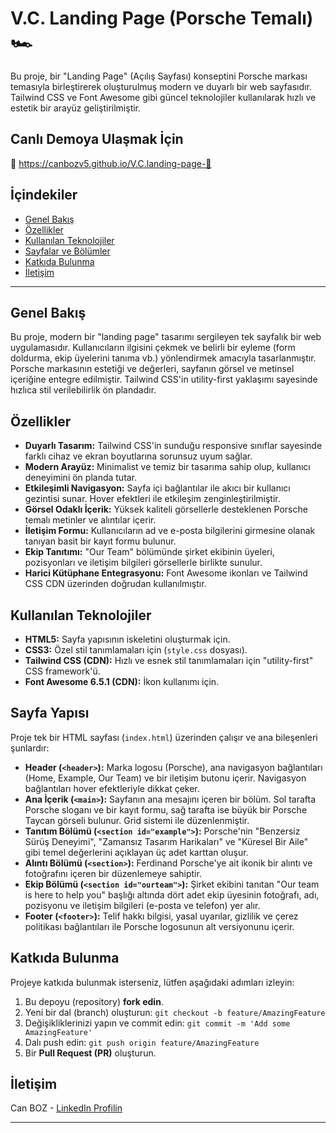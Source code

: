 # V.C. Landing Page (Porsche Temalı) 🏎️

Bu proje, bir "Landing Page" (Açılış Sayfası) konseptini Porsche markası temasıyla birleştirerek oluşturulmuş modern ve duyarlı bir web sayfasıdır. Tailwind CSS ve Font Awesome gibi güncel teknolojiler kullanılarak hızlı ve estetik bir arayüz geliştirilmiştir.

## Canlı Demoya Ulaşmak İçin

📌 https://canbozv5.github.io/V.C.landing-page-📌

## İçindekiler

- [Genel Bakış](#genel-bakış)
- [Özellikler](#özellikler)
- [Kullanılan Teknolojiler](#kullanılan-teknolojiler)
- [Sayfalar ve Bölümler](#sayfalar-ve-bölümler)
- [Katkıda Bulunma](#katkıda-bulunma)
- [İletişim](#i̇letişim)

---

## Genel Bakış

Bu proje, modern bir "landing page" tasarımı sergileyen tek sayfalık bir web uygulamasıdır. Kullanıcıların ilgisini çekmek ve belirli bir eyleme (form doldurma, ekip üyelerini tanıma vb.) yönlendirmek amacıyla tasarlanmıştır. Porsche markasının estetiği ve değerleri, sayfanın görsel ve metinsel içeriğine entegre edilmiştir. Tailwind CSS'in utility-first yaklaşımı sayesinde hızlıca stil verilebilirlik ön plandadır.

## Özellikler

- **Duyarlı Tasarım:** Tailwind CSS'in sunduğu responsive sınıflar sayesinde farklı cihaz ve ekran boyutlarına sorunsuz uyum sağlar.
- **Modern Arayüz:** Minimalist ve temiz bir tasarıma sahip olup, kullanıcı deneyimini ön planda tutar.
- **Etkileşimli Navigasyon:** Sayfa içi bağlantılar ile akıcı bir kullanıcı gezintisi sunar. Hover efektleri ile etkileşim zenginleştirilmiştir.
- **Görsel Odaklı İçerik:** Yüksek kaliteli görsellerle desteklenen Porsche temalı metinler ve alıntılar içerir.
- **İletişim Formu:** Kullanıcıların ad ve e-posta bilgilerini girmesine olanak tanıyan basit bir kayıt formu bulunur.
- **Ekip Tanıtımı:** "Our Team" bölümünde şirket ekibinin üyeleri, pozisyonları ve iletişim bilgileri görsellerle birlikte sunulur.
- **Harici Kütüphane Entegrasyonu:** Font Awesome ikonları ve Tailwind CSS CDN üzerinden doğrudan kullanılmıştır.

## Kullanılan Teknolojiler

- **HTML5:** Sayfa yapısının iskeletini oluşturmak için.
- **CSS3:** Özel stil tanımlamaları için (`style.css` dosyası).
- **Tailwind CSS (CDN):** Hızlı ve esnek stil tanımlamaları için "utility-first" CSS framework'ü.
- **Font Awesome 6.5.1 (CDN):** İkon kullanımı için.

## Sayfa Yapısı

Proje tek bir HTML sayfası (`index.html`) üzerinden çalışır ve ana bileşenleri şunlardır:

- **Header (`<header>`):** Marka logosu (Porsche), ana navigasyon bağlantıları (Home, Example, Our Team) ve bir iletişim butonu içerir. Navigasyon bağlantıları hover efektleriyle dikkat çeker.
- **Ana İçerik (`<main>`):** Sayfanın ana mesajını içeren bir bölüm. Sol tarafta Porsche sloganı ve bir kayıt formu, sağ tarafta ise büyük bir Porsche Taycan görseli bulunur. Grid sistemi ile düzenlenmiştir.
- **Tanıtım Bölümü (`<section id="example">`):** Porsche'nin "Benzersiz Sürüş Deneyimi", "Zamansız Tasarım Harikaları" ve "Küresel Bir Aile" gibi temel değerlerini açıklayan üç adet karttan oluşur.
- **Alıntı Bölümü (`<section>`):** Ferdinand Porsche'ye ait ikonik bir alıntı ve fotoğrafını içeren bir düzenlemeye sahiptir.
- **Ekip Bölümü (`<section id="ourteam">`):** Şirket ekibini tanıtan "Our team is here to help you" başlığı altında dört adet ekip üyesinin fotoğrafı, adı, pozisyonu ve iletişim bilgileri (e-posta ve telefon) yer alır.
- **Footer (`<footer>`):** Telif hakkı bilgisi, yasal uyarılar, gizlilik ve çerez politikası bağlantıları ile Porsche logosunun alt versiyonunu içerir.

## Katkıda Bulunma

Projeye katkıda bulunmak isterseniz, lütfen aşağıdaki adımları izleyin:

1.  Bu depoyu (repository) **fork edin**.
2.  Yeni bir dal (branch) oluşturun: `git checkout -b feature/AmazingFeature`
3.  Değişikliklerinizi yapın ve commit edin: `git commit -m 'Add some AmazingFeature'`
4.  Dalı push edin: `git push origin feature/AmazingFeature`
5.  Bir **Pull Request (PR)** oluşturun.

## İletişim

Can BOZ - [LinkedIn Profilin](https://www.linkedin.com/in/emrecanboz)

---
